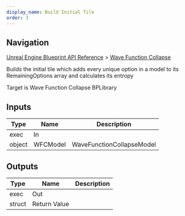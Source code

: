 ```yaml
---
display_name: Build Initial Tile
order: 3
---
```

## Navigation

[Unreal Engine Blueprint API Reference](https://dev.epicgames.com/documentation/en-us/unreal-engine/BlueprintAPI) > [Wave Function Collapse](https://dev.epicgames.com/documentation/en-us/unreal-engine/BlueprintAPI/WaveFunctionCollapse)

Builds the initial tile which adds every unique option in a model to its RemainingOptions array and calculates its entropy

Target is Wave Function Collapse BPLibrary

## Inputs

| Type | Name | Description |
| --- | --- | --- |
| exec | In |  |
| object | WFCModel | WaveFunctionCollapseModel |

## Outputs

| Type | Name | Description |
| --- | --- | --- |
| exec | Out |  |
| struct | Return Value |  |
